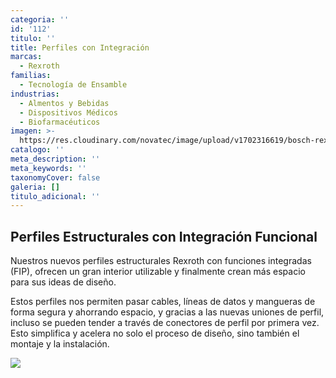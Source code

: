 ```yaml
---
categoria: ''
id: '112'
titulo: ''
title: Perfiles con Integración
marcas:
  - Rexroth
familias:
  - Tecnología de Ensamble
industrias:
  - Almentos y Bebidas
  - Dispositivos Médicos
  - Biofarmacéuticos
imagen: >-
  https://res.cloudinary.com/novatec/image/upload/v1702316619/bosch-rexroth-function-integrated-profiles-exhibit_640x360_ywfbwc_qme6vh.png
catalogo: ''
meta_description: ''
meta_keywords: ''
taxonomyCover: false
galeria: []
titulo_adicional: ''
---
```


## Perfiles Estructurales con Integración Funcional

Nuestros nuevos perfiles estructurales Rexroth con funciones integradas (FIP), ofrecen un gran interior utilizable y finalmente crean más espacio para sus ideas de diseño.

Estos perfiles nos permiten pasar cables, líneas de datos y mangueras de forma segura y ahorrando espacio, y gracias a las nuevas uniones de perfil, incluso se pueden tender a través de conectores de perfil por primera vez. Esto simplifica y acelera no solo el proceso de diseño, sino también el montaje y la instalación.

![](https://res.cloudinary.com/novatec/v1675800157/bosch-rexroth-function-integrated-profiles-exhibit_640x360_ywfbwc.jpg)
